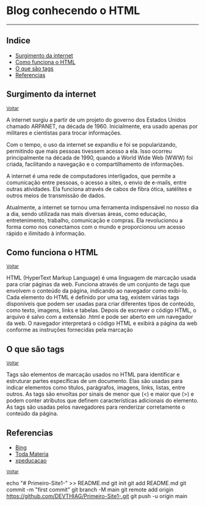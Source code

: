 <!DOCTYPE html>
<html lang="en">
<head>
    <meta charset="UTF-8">
    <meta name="viewport" content="width=device-width, initial-scale=1.0">
    <title>HTMl</title>
</head>
<body>
    <h1 id="inicio">Blog conhecendo o HTML</h1>
    <hr />
    <h2>Indice</h2>
    <ul>
        <li><a href="#surgimento">Surgimento da internet</a></li>
        <li><a href="#como-funciona">Como funciona o HTML</a></li>
        <li><a href="#o que são tags">O que são tags</a></li>
        <li><a href="#Referencias">Referencias</a></li>
    </ul>
    <h2 id="surgimento">Surgimento da internet</h2> 
    <small><a href="#inicio">Voltar</a></small>
    <p>
        A internet surgiu a partir de um projeto do governo dos Estados Unidos chamado ARPANET, na década de 1960. Inicialmente, era usado apenas por militares e cientistas para trocar informações. 

Com o tempo, o uso da internet se expandiu e foi se popularizando, permitindo que mais pessoas tivessem acesso a ela. Isso ocorreu principalmente na década de 1990, quando a World Wide Web (WWW) foi criada, facilitando a navegação e o compartilhamento de informações.

A internet é uma rede de computadores interligados, que permite a comunicação entre pessoas, o acesso a sites, o envio de e-mails, entre outras atividades. Ela funciona através de cabos de fibra ótica, satélites e outros meios de transmissão de dados.

Atualmente, a internet se tornou uma ferramenta indispensável no nosso dia a dia, sendo utilizada nas mais diversas áreas, como educação, entretenimento, trabalho, comunicação e compras. Ela revolucionou a forma como nos conectamos com o mundo e proporcionou um acesso rápido e ilimitado à informação.
    </p>


   <h2 id="como-funciona">Como funciona o HTML</h2>
   <small><a href="#inicio">Voltar</a></small>
   <p>
    HTML (HyperText Markup Language) é uma linguagem de marcação usada para criar páginas da web. Funciona através de um conjunto de tags que envolvem o conteúdo da página, indicando ao navegador como exibi-lo.
    Cada elemento do HTML é definido por uma tag, existem várias tags disponíveis que podem ser usadas para criar diferentes tipos de conteúdo, como texto, imagens, links e tabelas.
    Depois de escrever o código HTML, o arquivo é salvo com a extensão .html e pode ser aberto em um navegador da web. O navegador interpretará o código HTML e exibirá a página da web conforme as instruções fornecidas pela marcação
   </p>
   <h2 id="o que são tags">O que são tags</h2>
   <small><a href="#inicio">Voltar</a></small>
   <p>
    Tags são elementos de marcação usados no HTML para identificar e estruturar partes específicas de um documento. Elas são usadas para indicar elementos como títulos, parágrafos, imagens, links, listas, entre outros. As tags são envoltas por sinais de menor que (<) e maior que (>) e podem conter atributos que definem características adicionais do elemento. As tags são usadas pelos navegadores para renderizar corretamente o conteúdo da página.
   </p>

   <h2 id="Referencias">Referencias</h2>
   <ul>
<li>
    <a href="https://www.bing.com/search?pglt=2083&q=o+que+%C3%A9+HTML&cvid=3ddefeac70c9432c8a789664052bb2ce&gs_lcrp=EgZjaHJvbWUyBggAEEUYOTIECAEQADIECAIQADIECAMQADIECAQQADIECAUQADIECAYQADIECAcQADIECAgQANIBCDY5ODJqMGoxqAIAsAIA&FORM=ANNTA1&PC=SMTS">Bing</a>

</li>
<li>
    <a href="https://www.todamateria.com.br/historia-da-internet/">Toda Materia</a>
</li>
<li>
    <a href="https://blog.xpeducacao.com.br/tags-html/">xpeducacao</a>
</li>

   </ul>
   <small><a href="#inicio">Voltar</a></small>

   

</body>
</html>

echo "# Primeiro-Site1-" >> README.md
git init
git add README.md
git commit -m "first commit"
git branch -M main
git remote add origin https://github.com/DEVTHIAG/Primeiro-Site1-.git
git push -u origin main















